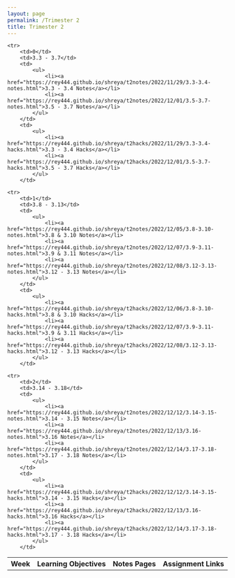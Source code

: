 ```yaml
---
layout: page
permalink: /Trimester 2
title: Trimester 2
---
```


<table>
    <tr>
     <th>Week</th>
     <th>Learning Objectives</th>
     <th>Notes Pages</th>
     <th>Assignment Links</th>
    </tr>
    
    <tr>
        <td>0</td>
        <td>3.3 - 3.7</td>
        <td>
            <ul>
                <li><a href="https://rey444.github.io/shreya/t2notes/2022/11/29/3.3-3.4-notes.html">3.3 - 3.4 Notes</a></li>
                <li><a href="https://rey444.github.io/shreya/t2notes/2022/12/01/3.5-3.7-notes.html">3.5 - 3.7 Notes</a></li>
            </ul>
        </td>
        <td>
            <ul>
                <li><a href="https://rey444.github.io/shreya/t2hacks/2022/11/29/3.3-3.4-hacks.html">3.3 - 3.4 Hacks</a></li>
                <li><a href="https://rey444.github.io/shreya/t2hacks/2022/12/01/3.5-3.7-hacks.html">3.5 - 3.7 Hacks</a></li>
            </ul>
        </td>

    <tr>
        <td>1</td>
        <td>3.8 - 3.13</td>
        <td>
            <ul>
                <li><a href="https://rey444.github.io/shreya/t2notes/2022/12/05/3.8-3.10-notes.html">3.8 & 3.10 Notes</a></li>
                <li><a href="https://rey444.github.io/shreya/t2notes/2022/12/07/3.9-3.11-notes.html">3.9 & 3.11 Notes</a></li>
                <li><a href="https://rey444.github.io/shreya/t2notes/2022/12/08/3.12-3.13-notes.html">3.12 - 3.13 Notes</a></li>
            </ul>
        </td>
        <td>
            <ul>
                <li><a href="https://rey444.github.io/shreya/t2hacks/2022/12/06/3.8-3.10-hacks.html">3.8 & 3.10 Hacks</a></li>
                <li><a href="https://rey444.github.io/shreya/t2hacks/2022/12/07/3.9-3.11-hacks.html">3.9 & 3.11 Hacks</a></li>
                <li><a href="https://rey444.github.io/shreya/t2hacks/2022/12/08/3.12-3.13-hacks.html">3.12 - 3.13 Hacks</a></li>
            </ul>
        </td>
    
    <tr>
        <td>2</td>
        <td>3.14 - 3.18</td>
        <td>
            <ul>
                <li><a href="https://rey444.github.io/shreya/t2notes/2022/12/12/3.14-3.15-notes.html">3.14 - 3.15 Notes</a></li>
                <li><a href="https://rey444.github.io/shreya/t2notes/2022/12/13/3.16-notes.html">3.16 Notes</a></li>
                <li><a href="https://rey444.github.io/shreya/t2notes/2022/12/14/3.17-3.18-notes.html">3.17 - 3.18 Notes</a></li>
            </ul>
        </td>
        <td>
            <ul>
                <li><a href="https://rey444.github.io/shreya/t2hacks/2022/12/12/3.14-3.15-hacks.html">3.14 - 3.15 Hacks</a></li>
                <li><a href="https://rey444.github.io/shreya/t2hacks/2022/12/13/3.16-hacks.html">3.16 Hacks</a></li>
                <li><a href="https://rey444.github.io/shreya/t2hacks/2022/12/14/3.17-3.18-hacks.html">3.17 - 3.18 Hacks</a></li>
            </ul>
        </td>